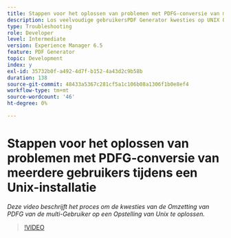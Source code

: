 ```yaml
---
title: Stappen voor het oplossen van problemen met PDFG-conversie van meerdere gebruikers tijdens een Unix-installatie
description: Los veelvoudige gebruikersPDF Generator kwesties op UNIX Opstelling problemen op.
type: Troubleshooting
role: Developer
level: Intermediate
version: Experience Manager 6.5
feature: PDF Generator
topic: Development
index: y
exl-id: 35732b0f-a492-4d7f-b152-4a43d2c9b58b
duration: 138
source-git-commit: 48433a5367c281cf5a1c106b08a1306f1b0e8ef4
workflow-type: tm+mt
source-wordcount: '46'
ht-degree: 0%

---
```



# Stappen voor het oplossen van problemen met PDFG-conversie van meerdere gebruikers tijdens een Unix-installatie

*Deze video beschrijft het proces om de kwesties van de Omzetting van PDFG van de multi-Gebruiker op een Opstelling van Unix te oplossen.*

>[!VIDEO](https://video.tv.adobe.com/v/335549?quality=12&learn=on)

